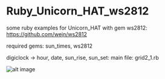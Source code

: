 # Ruby_Unicorn_HAT_ws2812
some ruby examples for Unicorn_HAT with gem ws2812: https://github.com/wejn/ws2812

required gems: sun_times, ws2812

digiclock -> hour, date, sun_rise, sun_set: 
main file: grid2_1.rb

![alt image](https://lh4.googleusercontent.com/AszdFQq03GqO1a4vk1ik2j6LYXPemyuAGt8jojIS85n27teXmmbYdIi30W1D6LASm2vr6KbZhGoq3Z8Jqpb-=w1920-h938)

